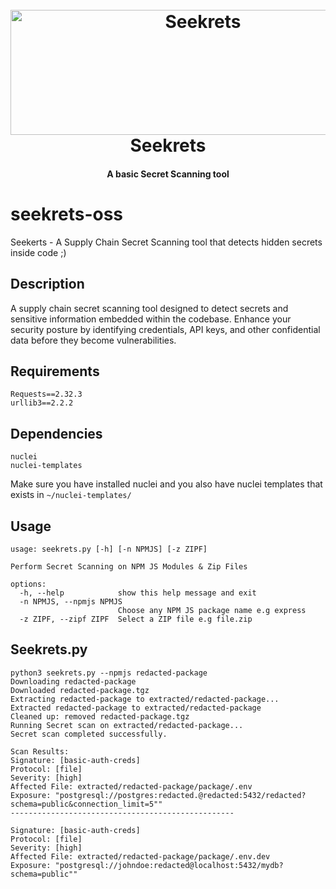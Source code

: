 <h1 align="center">
  <br>
  <a href="https://github.com/Laburity/seekrets-oss"><img src="https://i.ibb.co/JQpyNwC/Transparent-PNG-file.png" height="200" width="600" alt="Seekrets"></a>
  <br>
  Seekrets
  <br>
</h1>

<h4 align="center">A basic Secret Scanning tool</h4>

# seekrets-oss

Seekerts - A Supply Chain Secret Scanning tool that detects hidden secrets inside code ;)

## Description

A supply chain secret scanning tool designed to detect  secrets and sensitive information embedded within the codebase. Enhance your security posture by identifying credentials, API keys, and other confidential data before they become vulnerabilities.

## Requirements

```
Requests==2.32.3
urllib3==2.2.2
```

## Dependencies

```
nuclei 
nuclei-templates
```

Make sure you have installed nuclei and you also have nuclei templates that exists in `~/nuclei-templates/`

## Usage 

```
usage: seekrets.py [-h] [-n NPMJS] [-z ZIPF]

Perform Secret Scanning on NPM JS Modules & Zip Files

options:
  -h, --help            show this help message and exit
  -n NPMJS, --npmjs NPMJS
                        Choose any NPM JS package name e.g express
  -z ZIPF, --zipf ZIPF  Select a ZIP file e.g file.zip
```

## Seekrets.py

```
python3 seekrets.py --npmjs redacted-package
Downloading redacted-package
Downloaded redacted-package.tgz
Extracting redacted-package to extracted/redacted-package...
Extracted redacted-package to extracted/redacted-package
Cleaned up: removed redacted-package.tgz
Running Secret scan on extracted/redacted-package...
Secret scan completed successfully.

Scan Results:
Signature: [basic-auth-creds]
Protocol: [file]
Severity: [high]
Affected File: extracted/redacted-package/package/.env
Exposure: "postgresql://postgres:redacted.@redacted:5432/redacted?schema=public&connection_limit=5""
--------------------------------------------------

Signature: [basic-auth-creds]
Protocol: [file]
Severity: [high]
Affected File: extracted/redacted-package/package/.env.dev
Exposure: "postgresql://johndoe:redacted@localhost:5432/mydb?schema=public""
```

